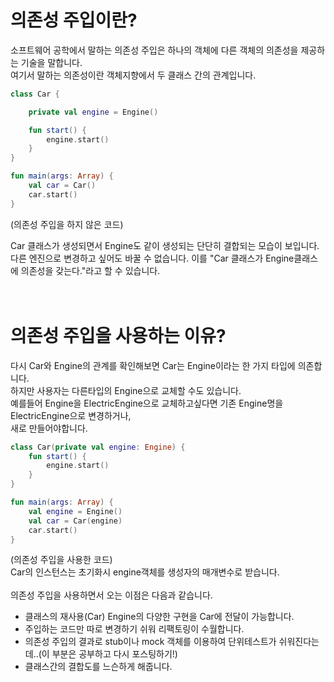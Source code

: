 # 의존성 주입이란?
소프트웨어 공학에서 말하는 의존성 주입은 하나의 객체에 다른 객체의 의존성을 제공하는 기술을 말합니다.<br>
여기서 말하는 의존성이란 객체지향에서 두 클래스 간의 관계입니다.

~~~kotlin
class Car {

    private val engine = Engine()

    fun start() {
        engine.start()
    }
}

fun main(args: Array) {
    val car = Car()
    car.start()
}
~~~
(의존성 주입을 하지 않은 코드)
<br>

Car 클래스가 생성되면서 Engine도 같이 생성되는 단단히 결합되는 모습이 보입니다.<br>
다른 엔진으로 변경하고 싶어도 바꿀 수 없습니다.
이를 "Car 클래스가 Engine클래스에 의존성을 갖는다."라고 할 수 있습니다.<br><br><br>



# 의존성 주입을 사용하는 이유?
다시 Car와 Engine의 관계를 확인해보면 Car는 Engine이라는 한 가지 타입에 의존합니다.<br>
하지만 사용자는 다른타입의 Engine으로 교체할 수도 있습니다.<br>
예를들어 Engine을 ElectricEngine으로 교체하고싶다면 기존 Engine명을 ElectricEngine으로 변경하거나,<br>
새로 만들어야합니다.
<br>

~~~kotlin
class Car(private val engine: Engine) {
    fun start() {
        engine.start()
    }
}

fun main(args: Array) {
    val engine = Engine()
    val car = Car(engine)
    car.start()
}
~~~
(의존성 주입을 사용한 코드)<br>
Car의 인스턴스는 초기화시 engine객체를 생성자의 매개변수로 받습니다.<br>
<br>
의존성 주입을 사용하면서 오는 이점은 다음과 같습니다.<br>

<ul>
  <li>클래스의 재사용(Car) Engine의 다양한 구현을 Car에 전달이 가능합니다.</li>
  <li>주입하는 코드만 따로 변경하기 쉬워 리팩토링이 수월합니다.</li>
  <li>의존성 주입의 결과로 stub이나 mock 객체를 이용하여 단위테스트가 쉬워진다는데..(이 부분은 공부하고 다시 포스팅하기!)</li>
  <li>클래스간의 결합도를 느슨하게 해줍니다.</li>
</ul>  





